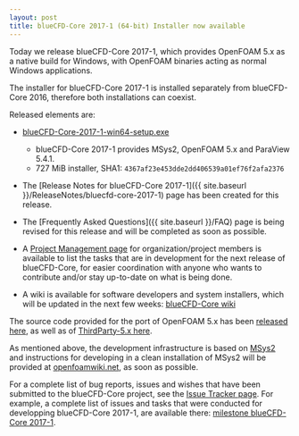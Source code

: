 ```yaml
---
layout: post
title: blueCFD-Core 2017-1 (64-bit) Installer now available
---
```


Today we release blueCFD-Core 2017-1, which provides OpenFOAM 5.x as a native
build for Windows, with OpenFOAM binaries acting as normal Windows applications.

The installer for blueCFD-Core 2017-1 is installed separately from 
blueCFD-Core 2016, therefore both installations can coexist.

Released elements are:

  * [blueCFD-Core-2017-1-win64-setup.exe](https://github.com/blueCFD/Core/releases/download/blueCFD-Core-2017-1/blueCFD-Core-2017-1-win64-setup.exe)
      * blueCFD-Core 2017-1 provides MSys2, OpenFOAM 5.x and ParaView 5.4.1.
      * 727 MiB installer, SHA1: `4367af23e453dde2dd406539a01ef76f2afa2376`

  * The [Release Notes for blueCFD-Core 2017-1]({{ site.baseurl }}/ReleaseNotes/bluecfd-core-2017-1)
    page has been created for this release.

  * The [Frequently Asked Questions]({{ site.baseurl }}/FAQ) page is being
    revised for this release and will be completed as soon as possible.

  * A [Project Management page](https://github.com/orgs/blueCFD/projects/1) for
    organization/project members is available to list the tasks that are in
    development for the next release of blueCFD-Core, for easier coordination
    with anyone who wants to contribute and/or stay up-to-date on what is being
    done.

  * A wiki is available for software developers and system installers, which
    will be updated in the next few weeks:
    [blueCFD-Core wiki](https://github.com/blueCFD/Core/wiki)

The source code provided for the port of OpenFOAM 5.x has been
[released here](https://github.com/blueCFD/OpenFOAM-dev/tree/blueCFD-Core-5.x),
as well as of [ThirdParty-5.x here](https://github.com/blueCFD/ThirdParty-dev/tree/blueCFD-Core-5.x).

As mentioned above, the development infrastructure is based on
[MSys2](https://msys2.github.io/) and instructions for developing in a clean
installation of MSys2 will be provided at [openfoamwiki.net](http://openfoamwiki.net),
as soon as possible.

For a complete list of bug reports, issues and wishes that have been submitted
to the blueCFD-Core project, see the
[Issue Tracker page](https://github.com/blueCFD/Core/issues). For example, a
complete list of issues and tasks that were conducted for developping
blueCFD-Core 2017-1, are available there:
[milestone blueCFD-Core 2017-1](https://github.com/blueCFD/Core/milestone/3?closed=1).
